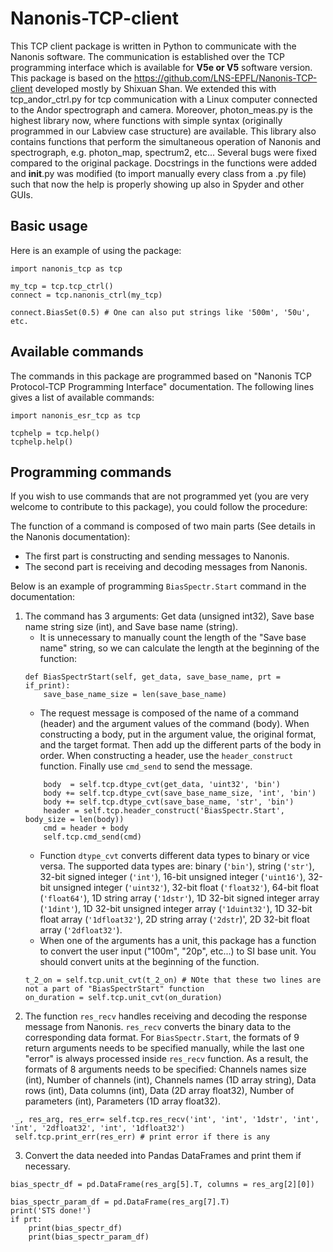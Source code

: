 # Nanonis-TCP-client
This TCP client package is written in Python to communicate with the Nanonis software. The communication is established over the TCP programming interface which is available for **V5e or V5** software version. This package is based on the https://github.com/LNS-EPFL/Nanonis-TCP-client developed mostly by Shixuan Shan. We extended this with tcp_andor_ctrl.py for tcp communication with a Linux computer connected to the Andor spectrograph and camera. Moreover, photon_meas.py is the highest library now, where functions with simple syntax (originally programmed in our Labview case structure) are available. This library also contains functions that perform the simultaneous operation of Nanonis and spectrograph, e.g. photon_map, spectrum2, etc... Several bugs were fixed compared to the original package. Docstrings in the functions were added and __init__.py was modified (to import manually every class from a .py file) such that now the help is properly showing up also in Spyder and other GUIs. 

<!-- ## Installation -->

## Basic usage

Here is an example of using the package:

```
import nanonis_tcp as tcp

my_tcp = tcp.tcp_ctrl()
connect = tcp.nanonis_ctrl(my_tcp)

connect.BiasSet(0.5) # One can also put strings like '500m', '50u', etc.
```

## Available commands
The commands in this package are programmed based on "Nanonis TCP Protocol-TCP Programming Interface" documentation. The following lines gives a list of available commands:
```
import nanonis_esr_tcp as tcp

tcphelp = tcp.help()
tcphelp.help()
```

## Programming commands
If you wish to use commands that are not programmed yet (you are very welcome to contribute to this package), you could follow the procedure:

The function of a command is composed of two main parts (See details in the Nanonis documentation):
* The first part is constructing and sending messages to Nanonis. 
* The second part is receiving and decoding messages from Nanonis.

Below is an example of programming `BiasSpectr.Start` command in the documentation:

1. The command has 3 arguments: Get data (unsigned int32), Save base name string size (int), and Save base name (string). 
    * It is unnecessary to manually count the length of the "Save base name" string, so we can calculate the length at the beginning of the function:
    ```
    def BiasSpectrStart(self, get_data, save_base_name, prt = if_print):
        save_base_name_size = len(save_base_name)
    ```
    * The request message is composed of the name of a command (header) and the argument values of the command (body). When constructing a body, put in the argument value, the original format, and the target format. Then add up the different parts of the body in order. When constructing a header, use the `header_construct` function. Finally use `cmd_send` to send the message.
    ```
        body  = self.tcp.dtype_cvt(get_data, 'uint32', 'bin')
        body += self.tcp.dtype_cvt(save_base_name_size, 'int', 'bin')
        body += self.tcp.dtype_cvt(save_base_name, 'str', 'bin')
        header = self.tcp.header_construct('BiasSpectr.Start', body_size = len(body))
        cmd = header + body
        self.tcp.cmd_send(cmd)
    ```
    * Function `dtype_cvt` converts different data types to binary or vice versa. The supported data types are: binary (`'bin'`), string (`'str'`), 32-bit signed integer (`'int'`), 16-bit unsigned integer (`'uint16'`), 32-bit unsigned integer (`'uint32'`), 32-bit float (`'float32'`), 64-bit float (`'float64'`), 1D string array (`'1dstr'`), 1D 32-bit signed integer array (`'1dint'`), 1D 32-bit unsigned integer array (`'1duint32'`), 1D 32-bit float array (`'1dfloat32'`), 2D string array (`'2dstr`)', 2D 32-bit float array (`'2dfloat32'`). 
    * When one of the arguments has a unit, this package has a function to convert the user input ("100m", "20p", etc...) to SI base unit. You should convert units at the beginning of the function. 
    ```
    t_2_on = self.tcp.unit_cvt(t_2_on) # NOte that these two lines are not a part of "BiasSpectrStart" function
    on_duration = self.tcp.unit_cvt(on_duration)
    ```
2. The function `res_recv` handles receiving and decoding the response message from Nanonis. `res_recv` converts the binary data to the corresponding data format. For `BiasSpectr.Start`, the formats of 9 return arguments needs to be specified manually, while the last one "error" is always processed inside `res_recv` function. As a result, the formats of 8 arguments needs to be specified: Channels names size (int), Number of channels (int), Channels names (1D array string), Data rows (int), Data columns (int), Data (2D array float32), Number of parameters (int), Parameters (1D array float32). 
```
 _, res_arg, res_err= self.tcp.res_recv('int', 'int', '1dstr', 'int', 'int', '2dfloat32', 'int', '1dfloat32')
 self.tcp.print_err(res_err) # print error if there is any 
```

3. Convert the data needed into Pandas DataFrames and print them if necessary. 
```
bias_spectr_df = pd.DataFrame(res_arg[5].T, columns = res_arg[2][0])

bias_spectr_param_df = pd.DataFrame(res_arg[7].T)
print('STS done!')
if prt: 
    print(bias_spectr_df)
    print(bias_spectr_param_df)
```
